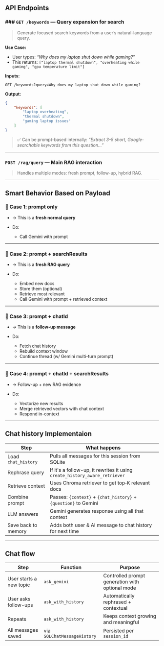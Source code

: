 ## API Endpoints

### ### `GET /keywords` — **Query expansion for search**

> Generate focused search keywords from a user’s natural-language query.

**Use Case:**

-   User types: _“Why does my laptop shut down while gaming?”_
-   This returns: `["laptop thermal shutdown", "overheating while gaming", "gpu temperature limit"]`

**Inputs:**

```http
GET /keywords?query=Why does my laptop shut down while gaming?
```

**Output:**

```json
{
    "keywords": [
        "laptop overheating",
        "thermal shutdown",
        "gaming laptop issues"
    ]
}
```

> ✅ Can be prompt-based internally:
> _“Extract 3–5 short, Google-searchable keywords from this question…”_

---

### `POST /rag/query` — **Main RAG interaction**

> Handles multiple modes: fresh prompt, follow-up, hybrid RAG.

---

## Smart Behavior Based on Payload

### 🔹 Case 1: **prompt only**

-   → This is a **fresh normal query**
-   Do:

    -   Call Gemini with prompt

---

### 🔹 Case 2: **prompt + searchResults**

-   → This is a **fresh RAG query**
-   Do:

    -   Embed new docs
    -   Store them (optional)
    -   Retrieve most relevant
    -   Call Gemini with prompt + retrieved context

---

### 🔹 Case 3: **prompt + chatId**

-   → This is a **follow-up message**
-   Do:

    -   Fetch chat history
    -   Rebuild context window
    -   Continue thread (w/ Gemini multi-turn prompt)

---

### 🔹 Case 4: **prompt + chatId + searchResults**

-   → Follow-up + new RAG evidence
-   Do:

    -   Vectorize new results
    -   Merge retrieved vectors with chat context
    -   Respond in-context

---

## Chat history Implementaion

| Step                | What happens                                                               |
| ------------------- | -------------------------------------------------------------------------- |
| Load `chat_history` | Pulls all messages for this session from SQLite                            |
| Rephrase query      | If it's a follow-up, it rewrites it using `create_history_aware_retriever` |
| Retrieve context    | Uses Chroma retriever to get top‑K relevant docs                           |
| Combine prompt      | Passes: `{context}` + `{chat_history}` + `{question}` to Gemini            |
| LLM answers         | Gemini generates response using all that context                           |
| Save back to memory | Adds both user & AI message to chat history for next time                  |

---

## Chat flow

| Step                    | Function                    | Purpose                                         |
| ----------------------- | --------------------------- | ----------------------------------------------- |
| User starts a new topic | `ask_gemini`                | Controlled prompt generation with optional mode |
| User asks follow-ups    | `ask_with_history`          | Automatically rephrased + contextual            |
| Repeats                 | `ask_with_history`          | Keeps context growing and meaningful            |
| All messages saved      | via `SQLChatMessageHistory` | Persisted per `session_id`                      |
